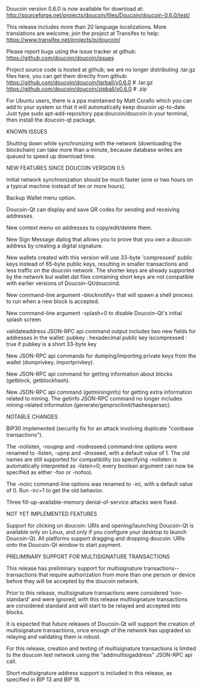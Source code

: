 Doucoin version 0.6.0 is now available for download at:
http://sourceforge.net/projects/doucoin/files/Doucoin/doucoin-0.6.0/test/

This release includes more than 20 language localizations.
More translations are welcome; join the
project at Transifex to help:
https://www.transifex.net/projects/p/doucoin/

Please report bugs using the issue tracker at github:
https://github.com/doucoin/doucoin/issues

Project source code is hosted at github; we are no longer
distributing .tar.gz files here, you can get them
directly from github:
https://github.com/doucoin/doucoin/tarball/v0.6.0  # .tar.gz
https://github.com/doucoin/doucoin/zipball/v0.6.0  # .zip

For Ubuntu users, there is a ppa maintained by Matt Corallo which
you can add to your system so that it will automatically keep
doucoin up-to-date.  Just type
sudo apt-add-repository ppa:doucoin/doucoin
in your terminal, then install the doucoin-qt package.


KNOWN ISSUES

Shutting down while synchronizing with the network
(downloading the blockchain) can take more than a minute,
because database writes are queued to speed up download
time.


NEW FEATURES SINCE DOUCOIN VERSION 0.5

Initial network synchronization should be much faster
(one or two hours on a typical machine instead of ten or more
hours).

Backup Wallet menu option.

Doucoin-Qt can display and save QR codes for sending
and receiving addresses.

New context menu on addresses to copy/edit/delete them.

New Sign Message dialog that allows you to prove that you
own a doucoin address by creating a digital
signature.

New wallets created with this version will
use 33-byte 'compressed' public keys instead of
65-byte public keys, resulting in smaller
transactions and less traffic on the doucoin
network. The shorter keys are already supported
by the network but wallet.dat files containing
short keys are not compatible with earlier
versions of Doucoin-Qt/doucoind.

New command-line argument -blocknotify=<command>
that will spawn a shell process to run <command> 
when a new block is accepted.

New command-line argument -splash=0 to disable
Doucoin-Qt's initial splash screen

validateaddress JSON-RPC api command output includes
two new fields for addresses in the wallet:
pubkey : hexadecimal public key
iscompressed : true if pubkey is a short 33-byte key

New JSON-RPC api commands for dumping/importing
private keys from the wallet (dumprivkey, importprivkey).

New JSON-RPC api command for getting information about
blocks (getblock, getblockhash).

New JSON-RPC api command (getmininginfo) for getting
extra information related to mining. The getinfo
JSON-RPC command no longer includes mining-related
information (generate/genproclimit/hashespersec).



NOTABLE CHANGES

BIP30 implemented (security fix for an attack involving
duplicate "coinbase transactions").

The -nolisten, -noupnp and -nodnsseed command-line
options were renamed to -listen, -upnp and -dnsseed,
with a default value of 1. The old names are still
supported for compatibility (so specifying -nolisten
is automatically interpreted as -listen=0; every
boolean argument can now be specified as either
-foo or -nofoo).

The -noirc command-line options was renamed to
-irc, with a default value of 0. Run -irc=1 to
get the old behavior.

Three fill-up-available-memory denial-of-service
attacks were fixed.


NOT YET IMPLEMENTED FEATURES

Support for clicking on doucoin: URIs and
opening/launching Doucoin-Qt is available only on Linux,
and only if you configure your desktop to launch
Doucoin-Qt. All platforms support dragging and dropping
doucoin: URIs onto the Doucoin-Qt window to start
payment.


PRELIMINARY SUPPORT FOR MULTISIGNATURE TRANSACTIONS

This release has preliminary support for multisignature
transactions-- transactions that require authorization
from more than one person or device before they
will be accepted by the doucoin network.

Prior to this release, multisignature transactions
were considered 'non-standard' and were ignored;
with this release multisignature transactions are
considered standard and will start to be relayed
and accepted into blocks.

It is expected that future releases of Doucoin-Qt
will support the creation of multisignature transactions,
once enough of the network has upgraded so relaying
and validating them is robust.

For this release, creation and testing of multisignature
transactions is limited to the doucoin test network using
the "addmultisigaddress" JSON-RPC api call.

Short multisignature address support is included in this
release, as specified in BIP 13 and BIP 16.
